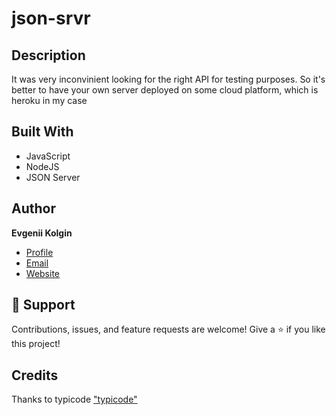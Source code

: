 # json-srvr

## Description
It was very inconvinient looking for the right API for testing purposes. So it's better to have your own server deployed on some cloud platform, which is heroku in my case 

## Built With
- JavaScript
- NodeJS
- JSON Server

## Author
**Evgenii Kolgin**

- [Profile](https://github.com/Colgates "Evgenii Kolgin")
- [Email](mailto:kolgin.ev@gmail.com?subject=Hi% "Hi!")
- [Website](https://evgeniikolgin.ru "Welcome")

## 🤝 Support
Contributions, issues, and feature requests are welcome!
Give a ⭐️ if you like this project!

## Credits
Thanks to typicode ["typicode"](https://github.com/typicode/json-server)
